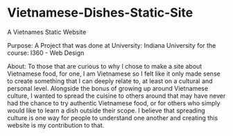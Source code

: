 # Vietnamese-Dishes-Static-Site
A Vietnames Static Website

Purpose: A Project that was done at University: Indiana University for the course: I360 - Web Design

About: To those that are curious to why I chose to make a site about Vietnamese food, for one,
                        I am Vietnamese so I felt like it only made sense to create something that I can deeply
                        relate to, at least on a cultural and personal level. Alongside the bonus of growing up around Vietnamese culture, I wanted to spread the cuisine to others around that may have never had the chance to try authentic Vietnamese food, or for others who simply would like to learn a dish outside their scope. I believe that spreading culture is one way for people to understand one another and creating this website is my contribution to that.
